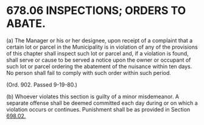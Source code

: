678.06 INSPECTIONS; ORDERS TO ABATE.
====================================

​(a) The Manager or his or her designee, upon receipt of a complaint
that a certain lot or parcel in the Municipality is in violation of any
of the provisions of this chapter shall inspect such lot or parcel and,
if a violation is found, shall serve or cause to be served a notice upon
the owner or occupant of such lot or parcel ordering the abatement of
the nuisance within ten days. No person shall fail to comply with such
order within such period.

(Ord. 902. Passed 9-19-80.)

​(b) Whoever violates this section is guilty of a minor misdemeanor. A
separate offense shall be deemed committed each day during or on which a
violation occurs or continues. Punishment shall be as provided in
Section [698.02.](38e2f631.html)
